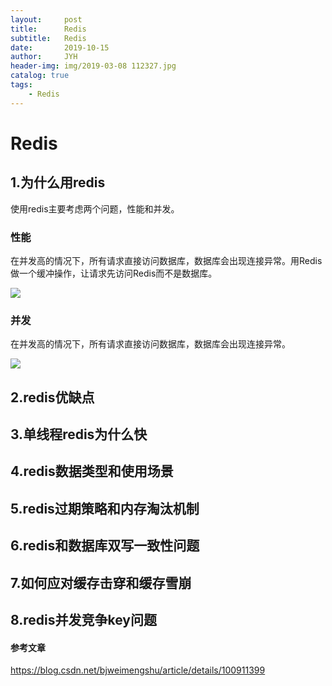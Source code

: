 ```yaml
---
layout:     post
title:      Redis
subtitle:   Redis
date:       2019-10-15
author:     JYH
header-img: img/2019-03-08 112327.jpg
catalog: true
tags:
    - Redis
---
```


# Redis

## 1.为什么用redis

使用redis主要考虑两个问题，性能和并发。

### 性能

在并发高的情况下，所有请求直接访问数据库，数据库会出现连接异常。用Redis做一个缓冲操作，让请求先访问Redis而不是数据库。

![](https://shadowpriest.oss-cn-beijing.aliyuncs.com/githubio/%E6%88%AA%E5%B1%8F2019-10-1517.19.41.png)



### 并发

在并发高的情况下，所有请求直接访问数据库，数据库会出现连接异常。

![](https://shadowpriest.oss-cn-beijing.aliyuncs.com/githubio/%E6%88%AA%E5%B1%8F2019-10-1517.25.09.png)



## 2.redis优缺点

## 3.单线程redis为什么快

## 4.redis数据类型和使用场景

## 5.redis过期策略和内存淘汰机制

## 6.redis和数据库双写一致性问题

## 7.如何应对缓存击穿和缓存雪崩

## 8.redis并发竞争key问题


#### 参考文章
https://blog.csdn.net/bjweimengshu/article/details/100911399